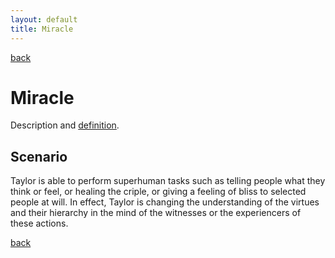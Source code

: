 ```yaml
---
layout: default
title: Miracle
---
```

[back](./)

# Miracle

Description and [definition](../miracle.md).

## Scenario

Taylor is able to perform superhuman tasks such as telling people what they think or feel, or healing the criple, or giving a feeling of bliss to selected people at will. In effect, Taylor is changing the understanding of the virtues and their hierarchy in the mind of the witnesses or the experiencers of these actions.

[back](./)